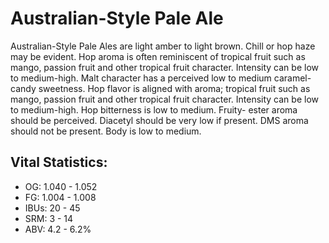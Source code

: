 # Australian-Style Pale Ale

Australian-Style Pale Ales are light amber to light brown. Chill or hop haze may be evident. Hop aroma is often reminiscent of tropical fruit such as mango, passion fruit and other tropical fruit character. Intensity can be low to medium-high. Malt character has a perceived low to medium caramel-candy sweetness. Hop flavor is aligned with aroma; tropical fruit such as mango, passion fruit and other tropical fruit character. Intensity can be low to medium-high. Hop bitterness is low to medium. Fruity- ester aroma should be perceived. Diacetyl should be very low if present. DMS aroma should not be present. Body is low to medium.

## Vital Statistics:

- OG: 1.040 - 1.052
- FG: 1.004 - 1.008
- IBUs: 20 - 45
- SRM: 3 - 14
- ABV: 4.2 - 6.2%